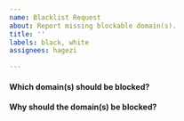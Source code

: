```yaml
---
name: Blacklist Request
about: Report missing blockable domain(s).
title: ''
labels: black, white
assignees: hagezi

---
```


#### Which domain(s) should be blocked?

<!-- Type before this tag! -->

#### Why should the domain(s) be blocked?

<!-- Type before this tag! -->

